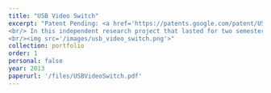 ```yaml
---
title: "USB Video Switch"
excerpt: "Patent Pending: <a href='https://patents.google.com/patent/US20130307919A1/en'>US20130307919A1</a> with Prof. Gabriel Taubin, Brown University (2013)
<br/> In this independent research project that lasted for two semesters I have built a low cost USB video switch device, which can combine the video from multiple UVC compliant USB cameras to emulate a real UVC webcam gadget (capturing live video from different video capture source), I have used BeagleBoard Xm and 4 Microsoft LifeCam 5000 USB cameras
<br/><img src='/images/usb_video_switch.png'>"
collection: portfolio
order: 1
personal: false
year: 2013
paperurl: '/files/USBVideoSwitch.pdf'
---
```

